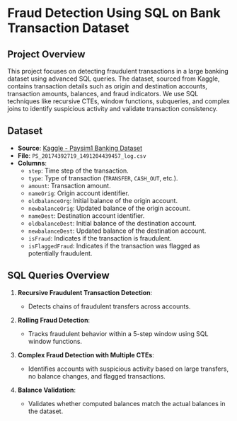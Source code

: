 
# Fraud Detection Using SQL on Bank Transaction Dataset

## Project Overview
This project focuses on detecting fraudulent transactions in a large banking dataset using advanced SQL queries. The dataset, sourced from Kaggle, contains transaction details such as origin and destination accounts, transaction amounts, balances, and fraud indicators. We use SQL techniques like recursive CTEs, window functions, subqueries, and complex joins to identify suspicious activity and validate transaction consistency.

## Dataset
- **Source**: [Kaggle - Paysim1 Banking Dataset](https://www.kaggle.com/datasets/ealaxi/paysim1)
- **File**: `PS_20174392719_1491204439457_log.csv`
- **Columns**:
  - `step`: Time step of the transaction.
  - `type`: Type of transaction (`TRANSFER`, `CASH_OUT`, etc.).
  - `amount`: Transaction amount.
  - `nameOrig`: Origin account identifier.
  - `oldbalanceOrg`: Initial balance of the origin account.
  - `newbalanceOrig`: Updated balance of the origin account.
  - `nameDest`: Destination account identifier.
  - `oldbalanceDest`: Initial balance of the destination account.
  - `newbalanceDest`: Updated balance of the destination account.
  - `isFraud`: Indicates if the transaction is fraudulent.
  - `isFlaggedFraud`: Indicates if the transaction was flagged as potentially fraudulent.

## SQL Queries Overview
1. **Recursive Fraudulent Transaction Detection**:
   - Detects chains of fraudulent transfers across accounts.
   
2. **Rolling Fraud Detection**:
   - Tracks fraudulent behavior within a 5-step window using SQL window functions.
   
3. **Complex Fraud Detection with Multiple CTEs**:
   - Identifies accounts with suspicious activity based on large transfers, no balance changes, and flagged transactions.

4. **Balance Validation**:
   - Validates whether computed balances match the actual balances in the dataset.


